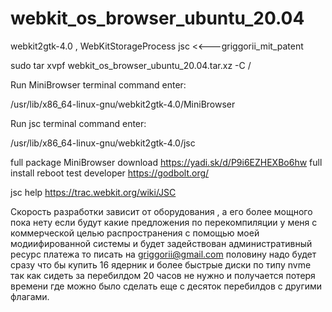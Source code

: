 # webkit_os_browser_ubuntu_20.04
webkit2gtk-4.0 , WebKitStorageProcess jsc <<---griggorii_mit_patent

sudo tar xvpf webkit_os_browser_ubuntu_20.04.tar.xz -C /

Run MiniBrowser terminal command enter:

/usr/lib/x86_64-linux-gnu/webkit2gtk-4.0/MiniBrowser

Run jsc terminal command enter:

/usr/lib/x86_64-linux-gnu/webkit2gtk-4.0/jsc

full package MiniBrowser download https://yadi.sk/d/P9i6EZHEXBo6hw full install reboot test developer https://godbolt.org/

jsc help https://trac.webkit.org/wiki/JSC

Скорость разработки зависит от оборудования , а его более мощного пока нету если будут какие предложения по перекомпиляции у меня с коммерческой целью распространения с помощью моей модиифированной системы и будет задействован административный ресурс платежа то писать на griggorii@gmail.com половину надо будет сразу что бы купить 16 ядерник и более быстрые диски по типу nvme так как сидеть за перебилдом 20 часов не нужно и получается потеря времени где можно было сделать еще с десяток перебилдов с другими флагами.
